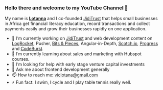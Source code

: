 ### Hello there and welcome to my YouTube Channel 👋


My name is **[Lotanna](twitter.com/viclotana)** and I co-founded [JidiTrust](http://blog.jiditrust.com/) that helps small businesses in Africa get financial literacy education, record transactions and collect payments easily and grow their businesses rapidly on one application. 

- 🔭 I’m currently working on [JidiTrust](http://blog.jiditrust.com/) and web development content on [LogRocket](https://blog.logrocket.com/author/nwoselotanna/), Pusher, [Bits & Pieces](https://blog.bitsrc.io/@viclotana), Angular-in-Depth, [Scotch.io](https://scotch.io/@Viclotana), [Progress](https://www.telerik.com/blogs/author/nwose-lotanna) and [CodeBurst](https://codeburst.io/@viclotana).
- 🌱 I’m currently learning about sales and marketing with Hubspot courses.
- 🤔 I’m looking for help with early stage venture capital investments
- 💬 Ask me about frontend development generally
- 📫 How to reach me: viclotana@gmail.com
- ⚡ Fun fact: I swim, I cycle and I play table tennis really well.


